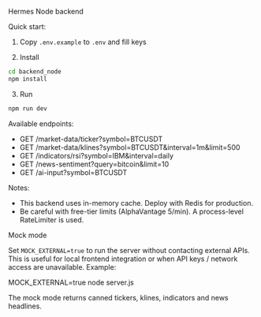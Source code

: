 Hermes Node backend

Quick start:

1. Copy `.env.example` to `.env` and fill keys

2. Install

```bash
cd backend_node
npm install
```

3. Run

```bash
npm run dev
```

Available endpoints:
- GET /market-data/ticker?symbol=BTCUSDT
- GET /market-data/klines?symbol=BTCUSDT&interval=1m&limit=500
- GET /indicators/rsi?symbol=IBM&interval=daily
- GET /news-sentiment?query=bitcoin&limit=10
- GET /ai-input?symbol=BTCUSDT

Notes:
- This backend uses in-memory cache. Deploy with Redis for production.
- Be careful with free-tier limits (AlphaVantage 5/min). A process-level RateLimiter is used.

Mock mode

Set `MOCK_EXTERNAL=true` to run the server without contacting external APIs. This is useful for local frontend integration or when API keys / network access are unavailable. Example:

MOCK_EXTERNAL=true node server.js

The mock mode returns canned tickers, klines, indicators and news headlines.
